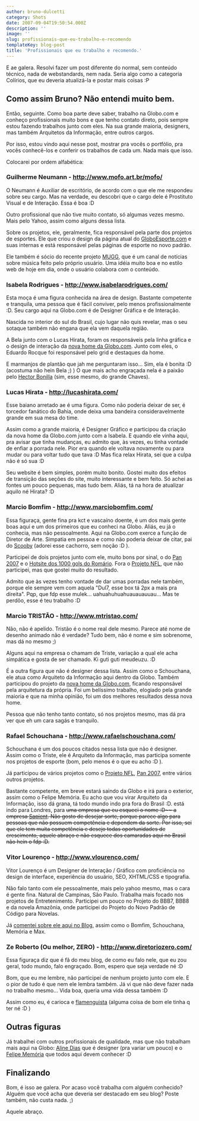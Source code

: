 ```yaml
---
author: bruno-dulcetti
category: Shots
date: 2007-09-04T19:50:54.000Z
description: ''
image: ''
slug: profissionais-que-eu-trabalho-e-recomendo
templateKey: blog-post
title: 'Profissionais que eu trabalho e recomendo.'
---
```


E ae galera. Resolvi fazer um post diferente do normal, sem conteúdo técnico, nada de webstandards, nem nada. Seria algo como a categoria Colírios, que eu deveria atualizá-la e postar mais coisas :P

## Como assim Bruno? Não entendi muito bem.

Então, seguinte. Como boa parte deve saber, trabalho na Globo.com e conheço profissionais muito bons e que tenho contato direto, pois sempre estou fazendo trabalhos junto com eles. Na sua grande maioria, designers, mas também Arquitetos da Informação, entre outros cargos.

Por isso, estou vindo aqui nesse post, mostrar pra vocês o portfólio, pra vocês conhecê-los e conferir os trabalhos de cada um. Nada mais que isso.

Colocarei por ordem alfabética:

### Guilherme Neumann - <a href="http://www.mofo.art.br/mofo/" title="Visitar o site do Neumann">http://www.mofo.art.br/mofo/</a>

O Neumann é Auxiliar de escritório, de acordo com o que ele me respondeu sobre seu cargo. Mas na verdade, eu descobri que o cargo dele é Prostituto Visual e de Interação. Essa é boa :D

Outro profissional que não tive muito contato, só algumas vezes mesmo. Mais pelo Yahoo, assim como alguns dessa lista.

Sobre os projetos, ele, geralmente, fica responsável pela parte dos projetos de esportes. Ele que criou o design da página atual do <a href="http://globoesporte.globo.com/">GloboEsporte.com</a> e suas internas e está responsável pelas páginas de esporte no novo padrão.

Ele também é sócio do recente projeto <a href="http://www.mugg.com.br/">MUGG</a>, que é um canal de notícias sobre música feito pelo próprio usuário. Uma idéia muito boa e no estilo web de hoje em dia, onde o usuário colabora com o conteúdo.

### Isabela Rodrigues - <a href="http://www.isabelarodrigues.com/" title="Visitar o site da Isabela">http://www.isabelarodrigues.com/</a>

Esta moça é uma figura conhecida na área de design. Bastante competente e tranquila, uma pessoa que é fácil conviver, pelo menos profissionalmente :D. Seu cargo aqui na Globo.com é de Designer Gráfica e de Interação.

Nascida no interior do sul do Brasil, cujo lugar não quis revelar, mas o seu sotaque também não engana que ela vem daquela região.

A Bela junto com o Lucas Hirata, foram os responsáveis pela linha gráfica e o design de interação da <a href="http://www.brunodulcetti.com/blog/2007/08/30/portal-globocom-lanca-sua-nova-home.html">nova home da Globo.com</a>.
Junto com eles, o Eduardo Rocque foi responsável pelo grid e destaques da home.

E marmanjos de plantão que jah me perguntaram isso... Sim, ela é bonita :D (acostuma não hein Bela ;) ) O que mais acho engraçada nela é a paixão pelo <a href="http://movies.yahoo.com/movie/contributor/1800050002">Hector Bonilla</a> (sim, esse mesmo, do grande Chaves).

### Lucas Hirata - <a href="http://lucashirata.com/" title="Visitar o site do Hirata">http://lucashirata.com/</a>

Esse baiano arretado ae é uma figura. Como não poderia deixar de ser, é torcedor fanático do Bahia, onde deixa uma bandeira consideravelmente grande em sua mesa do time.

Assim como a grande maioria, é Designer Gráfico e participou da criação da nova home da Globo.com junto com a Isabela. E quando ele vinha aqui, pra avisar que tinha mudanças, eu admito que, às vezes, eu tinha vontade de enfiar a porrada nele. Pior era quando ele voltava novamente ou para mudar ou para voltar tudo que tava :D Mas fica relax Hirata, sei que a culpa não é só sua :D

Seu website é bem simples, porém muito bonito. Gostei muito dos efeitos de transição das seções do site, muito interessante e bem feito. Só achei as fontes um pouco pequenas, mas tudo bem. Aliás, tá na hora de atualizar aquilo né Hirata? :D

### Marcio Bomfim - <a href="http://www.marciobomfim.com/" title="Visitar o site do Bomfim">http://www.marciobomfim.com/</a>

Essa figuraça, gente fina pra kct e vascaíno doente, é um dos mais gente boas aqui e um dos primeiros que eu conheci na Globo. Aliás, eu já o conhecia, mas não pessoalmente. Aqui na Globo.com exerce a função de Diretor de Arte. Simpatia em pessoa e como não poderia deixar de citar, pai do <a href="http://www.marciobomfim.com/scooby.html">Scooby</a> (adorei esse cachorro, sem noção :D ).

Participei de dois projetos junto com ele, muito bons por sinal, o do <a href="http://www.globoesporte.com/pan">Pan 2007</a> e o <a href="http://globoesporte.globo.com/ESP/Home/0,,8168,00.html">Hotsite dos 1000 gols do Romário</a>. Fora o <a href="http://www.globoesporte.com/nfl">Projeto NFL</a>, que não participei, mas que gostei muito do resultado.

Admito que às vezes tenho vontade de dar umas porradas nele também, porque ele sempre vem com aquela "Dul7, esse box tá 2px a mais pra direita". Pqp, que fdp esse mulek... uahuahuhuahuauauauuau... Mas te perdôo, esse é teu trabalho :D

### Marcio TRISTÃO - <a href="http://www.mtristao.com/" title="Visitar o site do Tristão">http://www.mtristao.com/</a>

Não, não é apelido. Tristão é o nome real dele mesmo. Parece até nome de desenho animado não é verdade? Tudo bem, não é nome e sim sobrenome, mas dá no mesmo ;)

Alguns aqui na empresa o chamam de Triste, variação a qual ele acha simpática e gosta de ser chamado. Ki guti guti meudeuzu. :D

É a outra figura que não é designer dessa lista. Assim como o Schouchana, ele atua como Arquiteto da Informação aqui dentro da Globo. Também participou do projeto da <a href="http://www.brunodulcetti.com/blog/2007/08/30/portal-globocom-lanca-sua-nova-home.html">nova home da Globo.com</a>, ficando responsável pela arquitetura da própria. Foi um belíssimo trabalho, elogiado pela grande maioria e que na minha opinião, foi um dos melhores resultados dessa nova home.

Pessoa que não tenho tanto contato, só nos projetos mesmo, mas dá pra ver que eh um cara sagás e tranquilo.

### Rafael Schouchana - <a href="http://www.rafaelschouchana.com/" title="Visitar o site do Schouchana">http://www.rafaelschouchana.com/</a>

Schouchana é um dos poucos citados nessa lista que não é designer. Assim como o Triste, ele é Arquiteto da Informação, mas participa somente nos projetos de esporte (bom, pelo menos é o que eu acho :D ).

Já participou de vários projetos como o <a href="http://www.globoesporte.com/nfl">Projeto NFL</a>, <a href="http://www.globoesporte.com/pan">Pan 2007</a>, entre vários outros projetos.

Bastante competente, em breve estará saindo da Globo e irá para o exterior, assim como o Felipe Memória. Eu acho que vou virar Arquiteto da Informação, isso dá grana, tá todo mundo indo pra fora do Brasil :D. está indo para Londres, para <del datetime="2007-09-04T20:55:32+00:00">uma empresa que eu esqueci o nome :D~~ a empresa <a href="http://www.sapient.com/">Sapient</a>. Não gosto de desejar sorte, porque parece algo para pessoas que não possuem competência e dependem da sorte. Por isso, sei que ele tem muita competência e desejo todas oportunidades de crescimento, aquele abraço e não esquece dos camaradas aqui no Brasil não hein o fdp :D.

### Vitor Lourenço - <a href="http://www.vlourenco.com/" title="Visitar o site do Vitor">http://www.vlourenco.com/</a>

Vitor Lourenço é um Designer de Interação / Gráfico com proficiência no design de interface, experiência do usuário, SEO, XHTML/CSS e tipografia.

Não falo tanto com ele pessoalmente, mais pelo yahoo mesmo, mas o cara é gente fina. Natural de Campinas, São Paulo. Trabalha mais focado nos projetos de Entretenimento. Participei um pouco no Projeto do BBB7, BBB8 e da novela Amazônia, onde participei do Projeto do Novo Padrão de Código para Novelas.

Já <a href="http://www.brunodulcetti.com/blog/2007/03/14/parabens-despedida-ao-meu-camarada-felipe-memoria.html">comentei sobre ele aqui no Blog</a>, assim como o Bomfim, Schouchana, Memória e Max.

### Ze Roberto (Ou melhor, ZERO) - <a href="http://www.diretoriozero.com.br/" title="Visitar o site do Zero">http://www.diretoriozero.com/</a>

Essa figuraça diz que é fã do meu blog, de como eu falo nele, que eu zou geral, todo mundo, falo engraçado. Bom, espero que seja verdade né :D

Bom, que eu me lembre, não participei de nenhum projeto junto com ele. E o pior de tudo é que nem ele lembra também. Já vi que não deve fazer nada no trabalho mesmo... Vida boa, queria uma vida dessa também :D

Assim como eu, é carioca e <a href="http://globoesporte.globo.com/ESP/Home/0,,4282,00.html">flamenguista</a> (alguma coisa de bom ele tinha q ter né :D )

## Outras figuras

Já trabalhei com outros profissionais de qualidade, mas que não trabalham mais aqui na Globo: <a href="http://www.alinedias.com.br/">Aline Dias</a> que é designer (pra variar um pouco) e o <a href="http://www.fmemoria.com.br/">Felipe Memória</a> que todos aqui devem conhecer :D

## Finalizando

Bom, é isso ae galera. Por acaso você trabalha com alguém conhecido? Alguém que você acha que deveria ser destacado em seu blog? Poste também, não custa nada. ;)

Aquele abraço.

